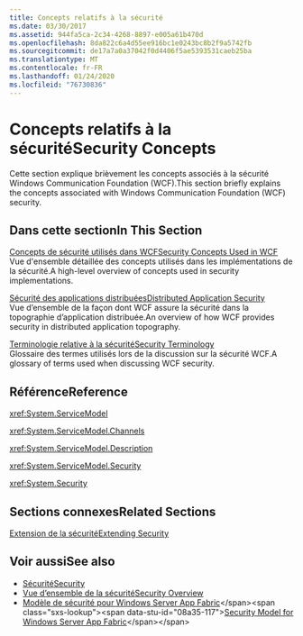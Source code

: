 ```yaml
---
title: Concepts relatifs à la sécurité
ms.date: 03/30/2017
ms.assetid: 944fa5ca-2c34-4268-8897-e005a61b470d
ms.openlocfilehash: 8da822c6a4d55ee916bc1e0243bc8b2f9a5742fb
ms.sourcegitcommit: de17a7a0a37042f0d4406f5ae5393531caeb25ba
ms.translationtype: MT
ms.contentlocale: fr-FR
ms.lasthandoff: 01/24/2020
ms.locfileid: "76730836"
---
```

# <a name="security-concepts"></a><span data-ttu-id="08a35-102">Concepts relatifs à la sécurité</span><span class="sxs-lookup"><span data-stu-id="08a35-102">Security Concepts</span></span>
<span data-ttu-id="08a35-103">Cette section explique brièvement les concepts associés à la sécurité Windows Communication Foundation (WCF).</span><span class="sxs-lookup"><span data-stu-id="08a35-103">This section briefly explains the concepts associated with Windows Communication Foundation (WCF) security.</span></span>  
  
## <a name="in-this-section"></a><span data-ttu-id="08a35-104">Dans cette section</span><span class="sxs-lookup"><span data-stu-id="08a35-104">In This Section</span></span>  
 [<span data-ttu-id="08a35-105">Concepts de sécurité utilisés dans WCF</span><span class="sxs-lookup"><span data-stu-id="08a35-105">Security Concepts Used in WCF</span></span>](../../../../docs/framework/wcf/feature-details/security-concepts-used-in-wcf.md)  
 <span data-ttu-id="08a35-106">Vue d'ensemble détaillée des concepts utilisés dans les implémentations de la sécurité.</span><span class="sxs-lookup"><span data-stu-id="08a35-106">A high-level overview of concepts used in security implementations.</span></span>  
  
 [<span data-ttu-id="08a35-107">Sécurité des applications distribuées</span><span class="sxs-lookup"><span data-stu-id="08a35-107">Distributed Application Security</span></span>](../../../../docs/framework/wcf/feature-details/distributed-application-security.md)  
 <span data-ttu-id="08a35-108">Vue d’ensemble de la façon dont WCF assure la sécurité dans la topographie d’application distribuée.</span><span class="sxs-lookup"><span data-stu-id="08a35-108">An overview of how WCF provides security in distributed application topography.</span></span>  
  
 [<span data-ttu-id="08a35-109">Terminologie relative à la sécurité</span><span class="sxs-lookup"><span data-stu-id="08a35-109">Security Terminology</span></span>](../../../../docs/framework/wcf/feature-details/wcf-security-terminology.md)  
 <span data-ttu-id="08a35-110">Glossaire des termes utilisés lors de la discussion sur la sécurité WCF.</span><span class="sxs-lookup"><span data-stu-id="08a35-110">A glossary of terms used when discussing WCF security.</span></span>  
  
## <a name="reference"></a><span data-ttu-id="08a35-111">Référence</span><span class="sxs-lookup"><span data-stu-id="08a35-111">Reference</span></span>  
 <xref:System.ServiceModel>  
  
 <xref:System.ServiceModel.Channels>  
  
 <xref:System.ServiceModel.Description>  
  
 <xref:System.ServiceModel.Security>  
  
 <xref:System.Security>  
  
## <a name="related-sections"></a><span data-ttu-id="08a35-112">Sections connexes</span><span class="sxs-lookup"><span data-stu-id="08a35-112">Related Sections</span></span>  
 [<span data-ttu-id="08a35-113">Extension de la sécurité</span><span class="sxs-lookup"><span data-stu-id="08a35-113">Extending Security</span></span>](../../../../docs/framework/wcf/extending/extending-security.md)  
  
## <a name="see-also"></a><span data-ttu-id="08a35-114">Voir aussi</span><span class="sxs-lookup"><span data-stu-id="08a35-114">See also</span></span>

- [<span data-ttu-id="08a35-115">Sécurité</span><span class="sxs-lookup"><span data-stu-id="08a35-115">Security</span></span>](../../../../docs/framework/wcf/feature-details/security.md)
- [<span data-ttu-id="08a35-116">Vue d’ensemble de la sécurité</span><span class="sxs-lookup"><span data-stu-id="08a35-116">Security Overview</span></span>](../../../../docs/framework/wcf/feature-details/security-overview.md)
- <span data-ttu-id="08a35-117">[Modèle de sécurité pour Windows Server App Fabric](https://docs.microsoft.com/previous-versions/appfabric/ee677202(v=azure.10))</span><span class="sxs-lookup"><span data-stu-id="08a35-117">[Security Model for Windows Server App Fabric](https://docs.microsoft.com/previous-versions/appfabric/ee677202(v=azure.10))</span></span>
